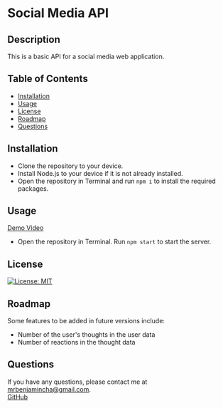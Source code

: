 # Social Media API

## Description

This is a basic API for a social media web application.

## Table of Contents

- [Installation](#installation)
- [Usage](#usage)
- [License](#license)
- [Roadmap](#roadmap)
- [Questions](#questions)

## Installation

- Clone the repository to your device.
- Install Node.js to your device if it is not already installed.
- Open the repository in Terminal and run `npm i` to install the required packages.

## Usage

[Demo Video](https://drive.google.com/file/d/1dRjJrRUKlyGzyB5rot-4ZRCZkNMf0fls/view)

- Open the repository in Terminal. Run `npm start` to start the server.

## License

[![License: MIT](https://img.shields.io/badge/License-MIT-yellow.svg)](https://opensource.org/licenses/MIT)

## Roadmap

Some features to be added in future versions include:

- Number of the user's thoughts in the user data
- Number of reactions in the thought data

## Questions

If you have any questions, please contact me at [mrbenjamincha@gmail.com](mailto:mrbenjamincha@gmail.com).\
[GitHub](https://github.com/bencha27)
